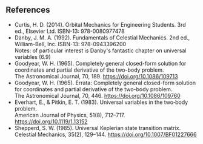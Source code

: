 ## References
* Curtis, H. D. (2014). Orbital Mechanics for Engineering Students. 3rd ed.,
    Elsevier Ltd. ISBN-13: 978-0080977478
* Danby, J. M. A. (1992). Fundamentals of Celestial Mechanics. 2nd ed.,  
    William-Bell, Inc. ISBN-13: 978-0943396200  
    Notes: of particular interest is Danby's fantastic chapter on universal
        variables (6.9)  
* Goodyear, W. H. (1965). Completely general closed-form solution for coordinates and partial derivative of the two-body problem.  
    The Astronomical Journal, 70, 189. https://doi.org/10.1086/109713  
* Goodyear, W. H. (1965). Errata: Completely general closed-form solution for coordinates and partial derivative of the two-body problem.  
    The Astronomical Journal, 70, 446. https://doi.org/10.1086/109760  
* Everhart, E., & Pitkin, E. T. (1983). Universal variables in the two‐body problem.  
    American Journal of Physics, 51(8), 712–717. https://doi.org/10.1119/1.13152  
* Shepperd, S. W. (1985). Universal Keplerian state transition matrix.  
    Celestial Mechanics, 35(2), 129–144. https://doi.org/10.1007/BF01227666  